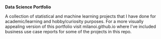 **Data Science Portfolio**

A collection of statistical and machine learning projects that I have done for academic/learning and hobby/curiosity purposes.
For a more visually appealing version of this portfolio visit milanoi.github.io where I've included business use case reports for some of the projects in this repo.
